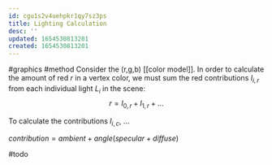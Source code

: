 ```yaml
---
id: cgu1s2v4uehpkr1qy7sz3ps
title: Lighting Calculation
desc: ''
updated: 1654530813201
created: 1654530813201
---
```

#graphics #method
Consider the (r,g,b) [[color model]].  In order to calculate the amount of red $r$ in a vertex color, we must sum the red contributions $I_{i,r}$ from each individual light $L_i$ in the scene:
$$r = I_{0,r} +  I_{1,r} + ...$$

To calculate the contributions $I_{i,c}$, ...

$contribution =  ambient + angle(specular + diffuse)$

#todo
